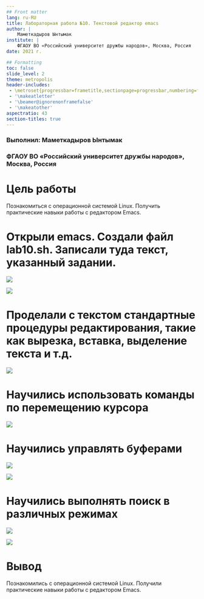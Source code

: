 ```yaml
---
## Front matter
lang: ru-RU
title: Лабораторная работа №10. Текстовой редактор emacs
author: |
	Маметкадыров Ынтымак
institute: |
	ФГАОУ ВО «Российский университет дружбы народов», Москва, Россия
date: 2021 г.

## Formatting
toc: false
slide_level: 2
theme: metropolis
header-includes: 
 - \metroset{progressbar=frametitle,sectionpage=progressbar,numbering=fraction}
 - '\makeatletter'
 - '\beamer@ignorenonframefalse'
 - '\makeatother'
aspectratio: 43
section-titles: true
---
```


### Выполнил: Маметкадыров Ынтымак

### ФГАОУ ВО «Российский университет дружбы народов», Москва, Россия

# Цель работы

Познакомиться с операционной системой Linux. Получить практические навыки работы с редактором Emacs.

# Открыли emacs. Создали файл lab10.sh. Записали туда текст, указанный задании.

![](/home/itmametkadihrov/Изображения/lab10/1.png)

![](/home/itmametkadihrov/Изображения/lab10/3.png)

# Проделали с текстом стандартные процедуры редактирования, такие как вырезка, вставка, выделение текста и т.д.

![](/home/itmametkadihrov/Изображения/lab10/4.png)

# Научились использовать команды по перемещению курсора

![](/home/itmametkadihrov/Изображения/lab10/5.png)

# Научились управлять буферами

![](/home/itmametkadihrov/Изображения/lab10/6.png)

![](/home/itmametkadihrov/Изображения/lab10/8.png)

# Научились выполнять поиск в различных режимах

![](/home/itmametkadihrov/Изображения/lab10/10.png)

![](/home/itmametkadihrov/Изображения/lab10/12.png)

# Вывод

Познакомились с операционной системой Linux. Получили практические навыки работы с редактором Emacs.
